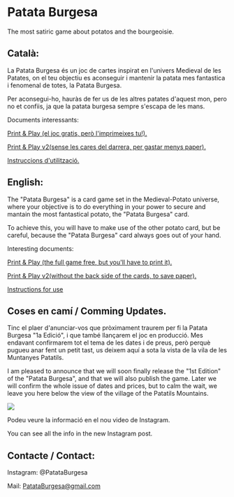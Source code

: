 # Patata Burgesa
The most satiric game about potatos and the bourgeoisie.

## Català:

La Patata Burgesa és un joc de cartes inspirat en l'univers Medieval de les Patates, on el teu objectiu es aconseguir i mantenir la patata mes fantastica i fenomenal de totes, la Patata Burgesa.

Per aconsegui-ho, hauràs de fer us de les altres patates d'aquest mon, pero no et confiis, ja que la patata burgesa sempre s'escapa de les mans.

Documents interessants:

  [Print & Play (el joc gratis, però l'imprimeixes tu!).](https://github.com/mtorres5254/Patata-Burgesa/blob/master/Print%20%26%20Play/Catalan/Print%20%26%20%20Play.pdf)
  
  [Print & Play v2(sense les cares del darrera, per gastar menys paper).](https://github.com/mtorres5254/Patata-Burgesa/blob/master/Print%20%26%20Play/Catalan/Print%20%26%20Play%20-%20paper%20free.pdf)
  
  [Instruccions d'utilització.](https://github.com/mtorres5254/Patata-Burgesa/blob/master/Instructions/Catalan.pdf)



## English:

The "Patata Burgesa" is a card game set in the Medieval-Potato universe, where your objective is to do everything in your power to secure and mantain the most fantastical potato, the "Patata Burgesa" card.

To achieve this, you will have to make use of the other potato card, but be careful, because the "Patata Burgesa" card always goes out of your hand.

Interesting documents:

  [Print & Play (the full game free, but you'll have to print it).](https://github.com/mtorres5254/Patata-Burgesa/blob/master/Print%20%26%20Play/Catalan/Print%20%26%20%20Play.pdf)
  
  [Print & Play v2(without the back side of the cards, to save paper).](https://github.com/mtorres5254/Patata-Burgesa/blob/master/Print%20%26%20Play/Catalan/Print%20%26%20Play%20-%20paper%20free.pdf)
  
  [Instructions for use](https://github.com/mtorres5254/Patata-Burgesa/blob/master/Instructions/English.pdf)
  

## Coses en camí / Comming Updates.

Tinc el plaer d'anunciar-vos que pròximament traurem per fi la Patata Burgesa "1a Edició", i que també llançarem el joc en producció.
Mes endavant confirmarem tot el tema de les dates i de preus, però perquè pugueu anar fent un petit tast, us deixem aquí a sota la vista de la vila de les Muntanyes Patatils.

I am pleased to announce that we will soon finally release the "1st Edition" of the "Patata Burgesa", and that we will also publish the game.
Later we will confirm the whole issue of dates and prices, but to calm the wait, we leave you here below the view of the village of the Patatils Mountains.

 ![](https://raw.githubusercontent.com/mtorres5254/Patata-Burgesa/master/Core%20Files/Coses%20Patatils/Monte%20Patatil.png)

Podeu veure la informació en el nou video de Instagram.

You can see all the info in the new Instagram post.

  
## Contacte / Contact:
 
 Instagram: @PatataBurgesa
 
 Mail: PatataBurgesa@gmail.com

